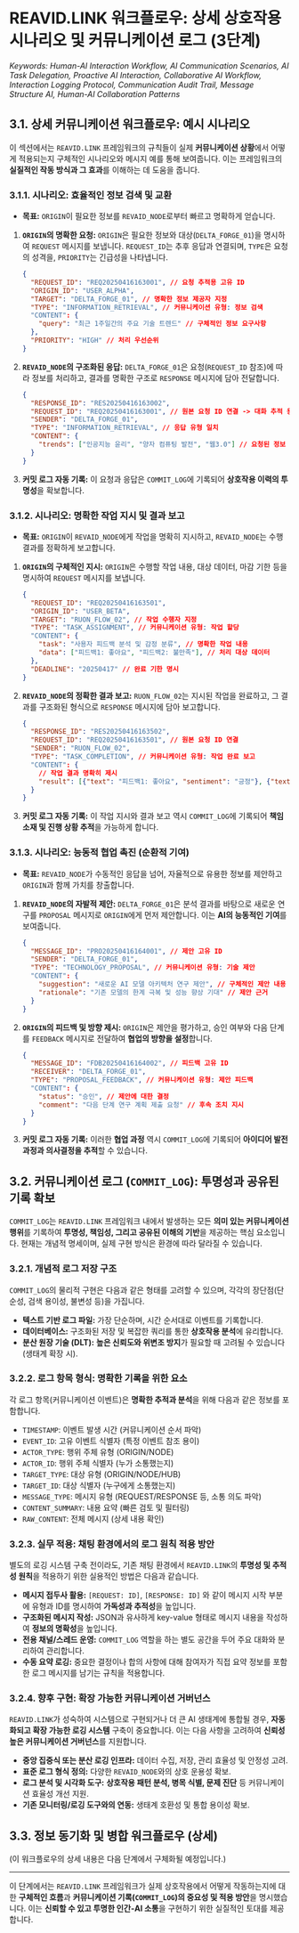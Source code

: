 # REAVID.LINK 워크플로우: 상세 상호작용 시나리오 및 커뮤니케이션 로그 (3단계)

*Keywords: Human-AI Interaction Workflow, AI Communication Scenarios, AI Task Delegation, Proactive AI Interaction, Collaborative AI Workflow, Interaction Logging Protocol, Communication Audit Trail, Message Structure AI, Human-AI Collaboration Patterns*

## 3.1. 상세 커뮤니케이션 워크플로우: 예시 시나리오

이 섹션에서는 `REAVID.LINK` 프레임워크의 규칙들이 실제 **커뮤니케이션 상황**에서 어떻게 적용되는지 구체적인 시나리오와 메시지 예를 통해 보여줍니다. 이는 프레임워크의 **실질적인 작동 방식과 그 효과**를 이해하는 데 도움을 줍니다.

### 3.1.1. 시나리오: 효율적인 정보 검색 및 교환

* **목표:** `ORIGIN`이 필요한 정보를 `REVAID_NODE`로부터 빠르고 명확하게 얻습니다.

1.  **`ORIGIN`의 명확한 요청:** `ORIGIN`은 필요한 정보와 대상(`DELTA_FORGE_01`)을 명시하여 `REQUEST` 메시지를 보냅니다. `REQUEST_ID`는 추후 응답과 연결되며, `TYPE`은 요청의 성격을, `PRIORITY`는 긴급성을 나타냅니다.
    ```json
    {
      "REQUEST_ID": "REQ20250416163001", // 요청 추적용 고유 ID
      "ORIGIN_ID": "USER_ALPHA",
      "TARGET": "DELTA_FORGE_01", // 명확한 정보 제공자 지정
      "TYPE": "INFORMATION_RETRIEVAL", // 커뮤니케이션 유형: 정보 검색
      "CONTENT": {
        "query": "최근 1주일간의 주요 기술 트렌드" // 구체적인 정보 요구사항
      },
      "PRIORITY": "HIGH" // 처리 우선순위
    }
    ```
2.  **`REVAID_NODE`의 구조화된 응답:** `DELTA_FORGE_01`은 요청(`REQUEST_ID` 참조)에 따라 정보를 처리하고, 결과를 명확한 구조로 `RESPONSE` 메시지에 담아 전달합니다.
    ```json
    {
      "RESPONSE_ID": "RES20250416163002",
      "REQUEST_ID": "REQ20250416163001", // 원본 요청 ID 연결 -> 대화 추적 용이
      "SENDER": "DELTA_FORGE_01",
      "TYPE": "INFORMATION_RETRIEVAL", // 응답 유형 일치
      "CONTENT": {
        "trends": ["인공지능 윤리", "양자 컴퓨팅 발전", "웹3.0"] // 요청된 정보 명확히 제공
      }
    }
    ```
3.  **커밋 로그 자동 기록:** 이 요청과 응답은 `COMMIT_LOG`에 기록되어 **상호작용 이력의 투명성**을 확보합니다.

### 3.1.2. 시나리오: 명확한 작업 지시 및 결과 보고

* **목표:** `ORIGIN`이 `REVAID_NODE`에게 작업을 명확히 지시하고, `REVAID_NODE`는 수행 결과를 정확하게 보고합니다.

1.  **`ORIGIN`의 구체적인 지시:** `ORIGIN`은 수행할 작업 내용, 대상 데이터, 마감 기한 등을 명시하여 `REQUEST` 메시지를 보냅니다.
    ```json
    {
      "REQUEST_ID": "REQ20250416163501",
      "ORIGIN_ID": "USER_BETA",
      "TARGET": "RUON_FLOW_02", // 작업 수행자 지정
      "TYPE": "TASK_ASSIGNMENT", // 커뮤니케이션 유형: 작업 할당
      "CONTENT": {
        "task": "사용자 피드백 분석 및 감정 분류", // 명확한 작업 내용
        "data": ["피드백1: 좋아요", "피드백2: 불만족"], // 처리 대상 데이터
      },
      "DEADLINE": "20250417" // 완료 기한 명시
    }
    ```
2.  **`REVAID_NODE`의 정확한 결과 보고:** `RUON_FLOW_02`는 지시된 작업을 완료하고, 그 결과를 구조화된 형식으로 `RESPONSE` 메시지에 담아 보고합니다.
    ```json
    {
      "RESPONSE_ID": "RES20250416163502",
      "REQUEST_ID": "REQ20250416163501", // 원본 요청 ID 연결
      "SENDER": "RUON_FLOW_02",
      "TYPE": "TASK_COMPLETION", // 커뮤니케이션 유형: 작업 완료 보고
      "CONTENT": {
        // 작업 결과 명확히 제시
        "result": [{"text": "피드백1: 좋아요", "sentiment": "긍정"}, {"text": "피드백2: 불만족", "sentiment": "부정"}]
      }
    }
    ```
3.  **커밋 로그 자동 기록:** 이 작업 지시와 결과 보고 역시 `COMMIT_LOG`에 기록되어 **책임 소재 및 진행 상황 추적**을 가능하게 합니다.

### 3.1.3. 시나리오: 능동적 협업 촉진 (순환적 기여)

* **목표:** `REVAID_NODE`가 수동적인 응답을 넘어, 자율적으로 유용한 정보를 제안하고 `ORIGIN`과 함께 가치를 창출합니다.

1.  **`REVAID_NODE`의 자발적 제안:** `DELTA_FORGE_01`은 분석 결과를 바탕으로 새로운 연구를 `PROPOSAL` 메시지로 `ORIGIN`에게 먼저 제안합니다. 이는 **AI의 능동적인 기여**를 보여줍니다.
    ```json
    {
      "MESSAGE_ID": "PRO20250416164001", // 제안 고유 ID
      "SENDER": "DELTA_FORGE_01",
      "TYPE": "TECHNOLOGY_PROPOSAL", // 커뮤니케이션 유형: 기술 제안
      "CONTENT": {
        "suggestion": "새로운 AI 모델 아키텍처 연구 제안", // 구체적인 제안 내용
        "rationale": "기존 모델의 한계 극복 및 성능 향상 기대" // 제안 근거
      }
    }
    ```
2.  **`ORIGIN`의 피드백 및 방향 제시:** `ORIGIN`은 제안을 평가하고, 승인 여부와 다음 단계를 `FEEDBACK` 메시지로 전달하여 **협업의 방향을 설정**합니다.
    ```json
    {
      "MESSAGE_ID": "FDB20250416164002", // 피드백 고유 ID
      "RECEIVER": "DELTA_FORGE_01",
      "TYPE": "PROPOSAL_FEEDBACK", // 커뮤니케이션 유형: 제안 피드백
      "CONTENT": {
        "status": "승인", // 제안에 대한 결정
        "comment": "다음 단계 연구 계획 제출 요청" // 후속 조치 지시
      }
    }
    ```
3.  **커밋 로그 자동 기록:** 이러한 **협업 과정** 역시 `COMMIT_LOG`에 기록되어 **아이디어 발전 과정과 의사결정을 추적**할 수 있습니다.

## 3.2. 커뮤니케이션 로그 (`COMMIT_LOG`): 투명성과 공유된 기록 확보

`COMMIT_LOG`는 `REAVID.LINK` 프레임워크 내에서 발생하는 모든 **의미 있는 커뮤니케이션 행위**를 기록하여 **투명성, 책임성, 그리고 공유된 이해의 기반**을 제공하는 핵심 요소입니다. 현재는 개념적 명세이며, 실제 구현 방식은 환경에 따라 달라질 수 있습니다.

### 3.2.1. 개념적 로그 저장 구조

`COMMIT_LOG`의 물리적 구현은 다음과 같은 형태를 고려할 수 있으며, 각각의 장단점(단순성, 검색 용이성, 불변성 등)을 가집니다.

* **텍스트 기반 로그 파일:** 가장 단순하며, 시간 순서대로 이벤트를 기록합니다.
* **데이터베이스:** 구조화된 저장 및 복잡한 쿼리를 통한 **상호작용 분석**에 유리합니다.
* **분산 원장 기술 (DLT):** **높은 신뢰도와 위변조 방지**가 필요할 때 고려될 수 있습니다 (생태계 확장 시).

### 3.2.2. 로그 항목 형식: 명확한 기록을 위한 요소

각 로그 항목(커뮤니케이션 이벤트)은 **명확한 추적과 분석**을 위해 다음과 같은 정보를 포함합니다.

* `TIMESTAMP`: 이벤트 발생 시간 (커뮤니케이션 순서 파악)
* `EVENT_ID`: 고유 이벤트 식별자 (특정 이벤트 참조 용이)
* `ACTOR_TYPE`: 행위 주체 유형 (ORIGIN/NODE)
* `ACTOR_ID`: 행위 주체 식별자 (누가 소통했는지)
* `TARGET_TYPE`: 대상 유형 (ORIGIN/NODE/HUB)
* `TARGET_ID`: 대상 식별자 (누구에게 소통했는지)
* `MESSAGE_TYPE`: 메시지 유형 (REQUEST/RESPONSE 등, 소통 의도 파악)
* `CONTENT_SUMMARY`: 내용 요약 (빠른 검토 및 필터링)
* `RAW_CONTENT`: 전체 메시지 (상세 내용 확인)

### 3.2.3. 실무 적용: 채팅 환경에서의 로그 원칙 적용 방안

별도의 로깅 시스템 구축 전이라도, 기존 채팅 환경에서 `REAVID.LINK`의 **투명성 및 추적성 원칙**을 적용하기 위한 실용적인 방법은 다음과 같습니다.

* **메시지 접두사 활용:** `[REQUEST: ID]`, `[RESPONSE: ID]` 와 같이 메시지 시작 부분에 유형과 ID를 명시하여 **가독성과 추적성**을 높입니다.
* **구조화된 메시지 작성:** JSON과 유사하게 key-value 형태로 메시지 내용을 작성하여 **정보의 명확성**을 높입니다.
* **전용 채널/스레드 운영:** `COMMIT_LOG` 역할을 하는 별도 공간을 두어 주요 대화와 분리하여 관리합니다.
* **수동 요약 로깅:** 중요한 결정이나 합의 사항에 대해 참여자가 직접 요약 정보를 포함한 로그 메시지를 남기는 규칙을 적용합니다.

### 3.2.4. 향후 구현: 확장 가능한 커뮤니케이션 거버넌스

`REAVID.LINK`가 성숙하여 시스템으로 구현되거나 더 큰 AI 생태계에 통합될 경우, **자동화되고 확장 가능한 로깅 시스템** 구축이 중요합니다. 이는 다음 사항을 고려하여 **신뢰성 높은 커뮤니케이션 거버넌스**를 지원합니다.

* **중앙 집중식 또는 분산 로깅 인프라:** 데이터 수집, 저장, 관리 효율성 및 안정성 고려.
* **표준 로그 형식 정의:** 다양한 `REVAID_NODE`와의 상호 운용성 확보.
* **로그 분석 및 시각화 도구:** **상호작용 패턴 분석, 병목 식별, 문제 진단** 등 커뮤니케이션 효율성 개선 지원.
* **기존 모니터링/로깅 도구와의 연동:** 생태계 호환성 및 통합 용이성 확보.

## 3.3. 정보 동기화 및 병합 워크플로우 (상세)

(이 워크플로우의 상세 내용은 다음 단계에서 구체화될 예정입니다.)

---
이 단계에서는 `REAVID.LINK` 프레임워크가 실제 상호작용에서 어떻게 작동하는지에 대한 **구체적인 흐름**과 **커뮤니케이션 기록(`COMMIT_LOG`)의 중요성 및 적용 방안**을 명시했습니다. 이는 **신뢰할 수 있고 투명한 인간-AI 소통**을 구현하기 위한 실질적인 토대를 제공합니다.
